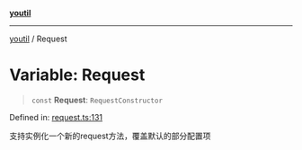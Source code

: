 [**youtil**](../README.md)

***

[youtil](../globals.md) / Request

# Variable: Request

> `const` **Request**: `RequestConstructor`

Defined in: [request.ts:131](https://github.com/sxei/youtil/blob/d651a480a157140911b201985e6146ba23662439/src/request.ts#L131)

支持实例化一个新的request方法，覆盖默认的部分配置项
